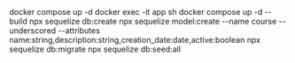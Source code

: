 <!-- subir o docker --> docker compose up -d  

<!-- subir o app --> docker exec -it app sh

<!-- atualizar o docker --> docker compose up -d --build



<!-- criando o banco --> npx sequelize db:create

<!-- creando os atributos da tabela --> npx sequelize model:create --name course --underscored --attributes name:string,description:string,creation_date:date,active:boolean

<!-- enviar dados pro banco --> npx sequelize db:migrate

<!-- popular tabela --> npx sequelize db:seed:all
